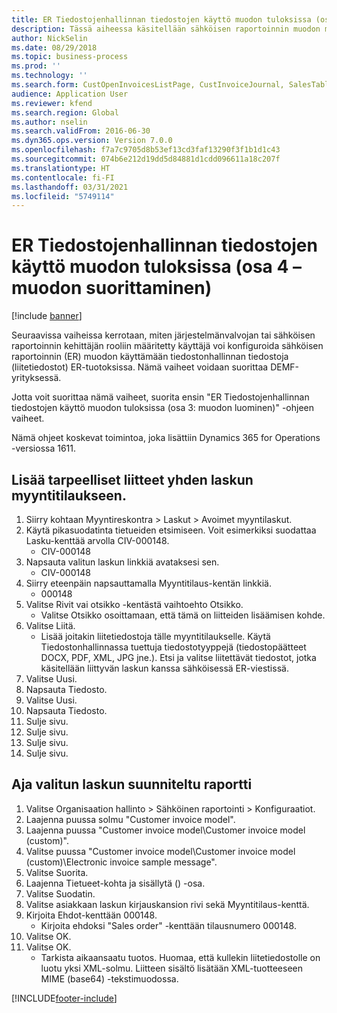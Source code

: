 ```yaml
---
title: ER Tiedostojenhallinnan tiedostojen käyttö muodon tuloksissa (osa 4 – muodon suorittaminen)
description: Tässä aiheessa käsitellään sähköisen raportoinnin muodon määrittämisestä käyttämään tiedostonhallinnan tiedostoja ER-tuotoksissa. (Osa 4)
author: NickSelin
ms.date: 08/29/2018
ms.topic: business-process
ms.prod: ''
ms.technology: ''
ms.search.form: CustOpenInvoicesListPage, CustInvoiceJournal, SalesTable, ERSolutionTable
audience: Application User
ms.reviewer: kfend
ms.search.region: Global
ms.author: nselin
ms.search.validFrom: 2016-06-30
ms.dyn365.ops.version: Version 7.0.0
ms.openlocfilehash: f7a7c9705d8b53ef13cd3faf13290f3f1b1d1c43
ms.sourcegitcommit: 074b6e212d19dd5d84881d1cdd096611a18c207f
ms.translationtype: HT
ms.contentlocale: fi-FI
ms.lasthandoff: 03/31/2021
ms.locfileid: "5749114"
---
```

# <a name="er-use-document-management-files-in-format-outputs-part-4---run-format"></a>ER Tiedostojenhallinnan tiedostojen käyttö muodon tuloksissa (osa 4 – muodon suorittaminen)

[!include [banner](../../includes/banner.md)]

Seuraavissa vaiheissa kerrotaan, miten järjestelmänvalvojan tai sähköisen raportoinnin kehittäjän rooliin määritetty käyttäjä voi konfiguroida sähköisen raportoinnin (ER) muodon käyttämään tiedostonhallinnan tiedostoja (liitetiedostot) ER-tuotoksissa. Nämä vaiheet voidaan suorittaa DEMF-yrityksessä.

Jotta voit suorittaa nämä vaiheet, suorita ensin "ER Tiedostojenhallinnan tiedostojen käyttö muodon tuloksissa (osa 3: muodon luominen)" -ohjeen vaiheet.

Nämä ohjeet koskevat toimintoa, joka lisättiin Dynamics 365 for Operations -versiossa 1611.


## <a name="add-necessary-attachments-for-sales-order-of-a-single-invoice"></a>Lisää tarpeelliset liitteet yhden laskun myyntitilaukseen.
1. Siirry kohtaan Myyntireskontra > Laskut > Avoimet myyntilaskut.
2. Käytä pikasuodatinta tietueiden etsimiseen. Voit esimerkiksi suodattaa Lasku-kenttää arvolla CIV-000148.
    * CIV-000148  
3. Napsauta valitun laskun linkkiä avataksesi sen.
    * CIV-000148  
4. Siirry eteenpäin napsauttamalla Myyntitilaus-kentän linkkiä.
    * 000148  
5. Valitse Rivit vai otsikko -kentästä vaihtoehto Otsikko.
    * Valitse Otsikko osoittamaan, että tämä on liitteiden lisäämisen kohde.  
6. Valitse Liitä.
    * Lisää joitakin liitetiedostoja tälle myyntitilaukselle. Käytä Tiedostonhallinnassa tuettuja tiedostotyyppejä (tiedostopäätteet DOCX, PDF, XML, JPG jne.). Etsi ja valitse liitettävät tiedostot, jotka käsitellään liittyvän laskun kanssa sähköisessä ER-viestissä.  
7. Valitse Uusi.
8. Napsauta Tiedosto.
9. Valitse Uusi.
10. Napsauta Tiedosto.
11. Sulje sivu.
12. Sulje sivu.
13. Sulje sivu.
14. Sulje sivu.

## <a name="run-the-designed-report-for-the-selected-invoice"></a>Aja valitun laskun suunniteltu raportti
1. Valitse Organisaation hallinto > Sähköinen raportointi > Konfiguraatiot.
2. Laajenna puussa solmu "Customer invoice model".
3. Laajenna puussa "Customer invoice model\Customer invoice model (custom)".
4. Valitse puussa "Customer invoice model\Customer invoice model (custom)\Electronic invoice sample message".
5. Valitse Suorita.
6. Laajenna Tietueet-kohta ja sisällytä () -osa.
7. Valitse Suodatin.
8. Valitse asiakkaan laskun kirjauskansion rivi sekä Myyntitilaus-kenttä.
9. Kirjoita Ehdot-kenttään 000148.
    * Kirjoita ehdoksi "Sales order" -kenttään tilausnumero 000148.  
10. Valitse OK.
11. Valitse OK.
    * Tarkista aikaansaatu tuotos. Huomaa, että kullekin liitetiedostolle on luotu yksi XML-solmu. Liitteen sisältö lisätään XML-tuotteeseen MIME (base64) -tekstimuodossa.  



[!INCLUDE[footer-include](../../../../includes/footer-banner.md)]